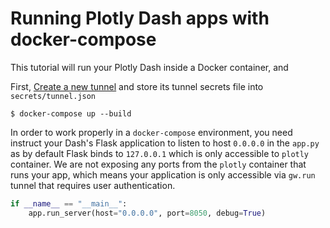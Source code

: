 # Running Plotly Dash apps with docker-compose

This tutorial will run your Plotly Dash inside a Docker container, and

First, [Create a new tunnel](https://gw.run/) and store its tunnel secrets file into `secrets/tunnel.json`

```shell
$ docker-compose up --build
```

In order to work properly in a `docker-compose` environment, you need instruct your Dash's Flask application to listen to host `0.0.0.0` in the `app.py`
as by default Flask binds to `127.0.0.1` which is only accessible to `plotly` container. We are not exposing any ports from the `plotly` container that runs your app,
which means your application is only accessible via `gw.run` tunnel that requires user authentication.

```python
if __name__ == "__main__":
    app.run_server(host="0.0.0.0", port=8050, debug=True)
```

